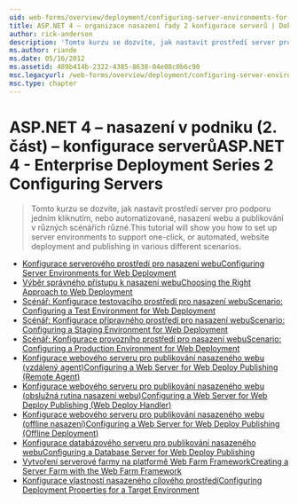 ```yaml
---
uid: web-forms/overview/deployment/configuring-server-environments-for-web-deployment/index
title: ASP.NET 4 – organizace nasazení řady 2 konfigurace serverů | Dokumentace Microsoftu
author: rick-anderson
description: 'Tomto kurzu se dozvíte, jak nastavit prostředí server pro podporu jedním kliknutím, nebo automatizované, nasazení webu a publikování v různých různých scen...'
ms.author: riande
ms.date: 05/16/2012
ms.assetid: 489b414b-2322-4385-8638-04e08c0b6c90
msc.legacyurl: /web-forms/overview/deployment/configuring-server-environments-for-web-deployment
msc.type: chapter
---
```

<a name="aspnet-4---enterprise-deployment-series-2-configuring-servers"></a><span data-ttu-id="3b8d7-103">ASP.NET 4 – nasazení v podniku (2. část) – konfigurace serverů</span><span class="sxs-lookup"><span data-stu-id="3b8d7-103">ASP.NET 4 - Enterprise Deployment Series 2 Configuring Servers</span></span>
====================
> <span data-ttu-id="3b8d7-104">Tomto kurzu se dozvíte, jak nastavit prostředí server pro podporu jedním kliknutím, nebo automatizované, nasazení webu a publikování v různých scénářích různé.</span><span class="sxs-lookup"><span data-stu-id="3b8d7-104">This tutorial will show you how to set up server environments to support one-click, or automated, website deployment and publishing in various different scenarios.</span></span>


- [<span data-ttu-id="3b8d7-105">Konfigurace serverového prostředí pro nasazení webu</span><span class="sxs-lookup"><span data-stu-id="3b8d7-105">Configuring Server Environments for Web Deployment</span></span>](configuring-server-environments-for-web-deployment.md)
- [<span data-ttu-id="3b8d7-106">Výběr správného přístupu k nasazení webu</span><span class="sxs-lookup"><span data-stu-id="3b8d7-106">Choosing the Right Approach to Web Deployment</span></span>](choosing-the-right-approach-to-web-deployment.md)
- [<span data-ttu-id="3b8d7-107">Scénář: Konfigurace testovacího prostředí pro nasazení webu</span><span class="sxs-lookup"><span data-stu-id="3b8d7-107">Scenario: Configuring a Test Environment for Web Deployment</span></span>](scenario-configuring-a-test-environment-for-web-deployment.md)
- [<span data-ttu-id="3b8d7-108">Scénář: Konfigurace přípravného prostředí pro nasazení webu</span><span class="sxs-lookup"><span data-stu-id="3b8d7-108">Scenario: Configuring a Staging Environment for Web Deployment</span></span>](scenario-configuring-a-staging-environment-for-web-deployment.md)
- [<span data-ttu-id="3b8d7-109">Scénář: Konfigurace provozního prostředí pro nasazení webu</span><span class="sxs-lookup"><span data-stu-id="3b8d7-109">Scenario: Configuring a Production Environment for Web Deployment</span></span>](scenario-configuring-a-production-environment-for-web-deployment.md)
- [<span data-ttu-id="3b8d7-110">Konfigurace webového serveru pro publikování nasazeného webu (vzdálený agent)</span><span class="sxs-lookup"><span data-stu-id="3b8d7-110">Configuring a Web Server for Web Deploy Publishing (Remote Agent)</span></span>](configuring-a-web-server-for-web-deploy-publishing-remote-agent.md)
- [<span data-ttu-id="3b8d7-111">Konfigurace webového serveru pro publikování nasazeného webu (obslužná rutina nasazení webu)</span><span class="sxs-lookup"><span data-stu-id="3b8d7-111">Configuring a Web Server for Web Deploy Publishing (Web Deploy Handler)</span></span>](configuring-a-web-server-for-web-deploy-publishing-web-deploy-handler.md)
- [<span data-ttu-id="3b8d7-112">Konfigurace webového serveru pro publikování nasazeného webu (offline nasazení)</span><span class="sxs-lookup"><span data-stu-id="3b8d7-112">Configuring a Web Server for Web Deploy Publishing (Offline Deployment)</span></span>](configuring-a-web-server-for-web-deploy-publishing-offline-deployment.md)
- [<span data-ttu-id="3b8d7-113">Konfigurace databázového serveru pro publikování nasazeného webu</span><span class="sxs-lookup"><span data-stu-id="3b8d7-113">Configuring a Database Server for Web Deploy Publishing</span></span>](configuring-a-database-server-for-web-deploy-publishing.md)
- [<span data-ttu-id="3b8d7-114">Vytvoření serverové farmy na platformě Web Farm Framework</span><span class="sxs-lookup"><span data-stu-id="3b8d7-114">Creating a Server Farm with the Web Farm Framework</span></span>](creating-a-server-farm-with-the-web-farm-framework.md)
- [<span data-ttu-id="3b8d7-115">Konfigurace vlastností nasazeného cílového prostředí</span><span class="sxs-lookup"><span data-stu-id="3b8d7-115">Configuring Deployment Properties for a Target Environment</span></span>](configuring-deployment-properties-for-a-target-environment.md)
